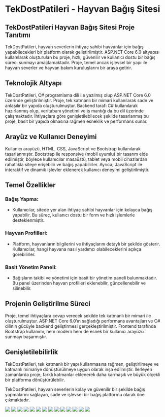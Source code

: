 # TekDostPatileri - Hayvan Bağış Sitesi
## TekDostPatileri Hayvan Bağış Sitesi Proje Tanıtımı
TekDostPatileri, hayvan severlerin ihtiyaç sahibi hayvanlar için bağış yapabilecekleri bir platform olarak geliştirilmiştir. ASP.NET Core 6.0 altyapısı kullanılarak oluşturulan bu proje, hızlı, güvenilir ve kullanıcı dostu bir bağış süreci sunmayı amaçlamaktadır. Proje, temel ancak işlevsel bir yapı ile hayvan severler ve hayvan bakım kuruluşlarını bir araya getirir.

## Teknolojik Altyapı
TekDostPatileri, C# programlama dili ile yazılmış olup ASP.NET Core 6.0 üzerinde geliştirilmiştir. Proje, tek katmanlı bir mimari kullanılarak sade ve anlaşılır bir yapıda oluşturulmuştur. Backend tarafı C# kullanılarak hazırlanmış olup, veritabanı yönetimi ve iş mantığı da bu dil üzerinde çalışmaktadır. İhtiyaçlara göre genişletilebilecek şekilde tasarlanmış bu proje, basit bir yapıda olmasına rağmen esneklik ve performans sunar.

## Arayüz ve Kullanıcı Deneyimi
Kullanıcı arayüzü, HTML, CSS, JavaScript ve Bootstrap kullanılarak tasarlanmıştır. Bootstrap ile responsive (mobil uyumlu) bir tasarım elde edilmiştir, böylece kullanıcılar masaüstü, tablet veya mobil cihazlardan rahatlıkla siteye erişebilir ve bağış yapabilirler. Ayrıca, JavaScript ile interaktif ve dinamik işlevler eklenerek kullanıcı deneyimi geliştirilmiştir.

## Temel Özellikler
### Bağış Yapma:
<ul>
  <li>Kullanıcılar, sitede yer alan ihtiyaç sahibi hayvanlar için kolayca bağış yapabilir. Bu süreç, kullanıcı dostu bir form ve hızlı işlemlerle desteklenmiştir.</li>
</ul>

### Hayvan Profilleri:
<ul>
  <li>Platform, hayvanların bilgilerini ve ihtiyaçlarını detaylı bir şekilde gösterir. Kullanıcılar, hangi hayvana nasıl yardımcı olabileceklerini açıkça görebilirler.</li>
</ul>

### Basit Yönetim Paneli:
<ul>
  <li>Bağışların takibi ve yönetimi için basit bir yönetim paneli bulunmaktadır. Bu panel üzerinden hayvan profilleri eklenebilir, güncellenebilir ve silinebilir.</li>
</ul>

## Projenin Geliştirilme Süreci
Proje, temel ihtiyaçlara cevap verecek şekilde tek katmanlı bir mimari ile oluşturulmuştur. ASP.NET Core 6.0’ın sağladığı performans avantajları ve C# dilinin gücüyle backend geliştirmesi gerçekleştirilmiştir. Frontend tarafında Bootstrap kullanımı, hem modern hem de esnek bir kullanıcı arayüzü sunmayı başarmıştır.

## Genişletilebilirlik
TekDostPatileri, tek katmanlı bir yapı kullanmasına rağmen, geliştirilmeye ve katmanlı mimariye dönüştürülmeye uygun olarak inşa edilmiştir. İlerleyen zamanlarda proje, farklı katmanlar eklenerek daha karmaşık ve büyük ölçekli bir platforma dönüştürülebilir.

TekDostPatileri, hayvan severlerin kolay ve güvenilir bir şekilde bağış yapmalarını sağlayan, sade ve işlevsel bir bağış platformu olarak öne çıkmaktadır.

<img src="https://github.com/oguzhanmollamehmetoglu/tekdostpatileri/blob/master/Tekdostpatileri%20Proje%20Foto%C4%9Fraflar%C4%B1/anasayfa.png"/>
<img src="https://github.com/oguzhanmollamehmetoglu/tekdostpatileri/blob/master/Tekdostpatileri%20Proje%20Foto%C4%9Fraflar%C4%B1/hakkında.png"/>
<img src="https://github.com/oguzhanmollamehmetoglu/tekdostpatileri/blob/master/Tekdostpatileri%20Proje%20Foto%C4%9Fraflar%C4%B1/hizmetler.png"/>
<img src="https://github.com/oguzhanmollamehmetoglu/tekdostpatileri/blob/master/Tekdostpatileri%20Proje%20Foto%C4%9Fraflar%C4%B1/footer.png"/>
<img src="https://github.com/oguzhanmollamehmetoglu/tekdostpatileri/blob/master/Tekdostpatileri%20Proje%20Foto%C4%9Fraflar%C4%B1/yuvamız.png"/>
<img src="https://github.com/oguzhanmollamehmetoglu/tekdostpatileri/blob/master/Tekdostpatileri%20Proje%20Foto%C4%9Fraflar%C4%B1/yuvamız2.png"/>
<img src="https://github.com/oguzhanmollamehmetoglu/tekdostpatileri/blob/master/Tekdostpatileri%20Proje%20Foto%C4%9Fraflar%C4%B1/galeri.png"/>
<img src="https://github.com/oguzhanmollamehmetoglu/tekdostpatileri/blob/master/Tekdostpatileri%20Proje%20Foto%C4%9Fraflar%C4%B1/galeri2.png"/>
<img src="https://github.com/oguzhanmollamehmetoglu/tekdostpatileri/blob/master/Tekdostpatileri%20Proje%20Foto%C4%9Fraflar%C4%B1/iletişim.png"/>
<img src="https://github.com/oguzhanmollamehmetoglu/tekdostpatileri/blob/master/Tekdostpatileri%20Proje%20Foto%C4%9Fraflar%C4%B1/giriş.png"/>
<img src="https://github.com/oguzhanmollamehmetoglu/tekdostpatileri/blob/master/Tekdostpatileri%20Proje%20Foto%C4%9Fraflar%C4%B1/AdminPaneli.png"/>
<img src="https://github.com/oguzhanmollamehmetoglu/tekdostpatileri/blob/master/Tekdostpatileri%20Proje%20Foto%C4%9Fraflar%C4%B1/AdminPaneli.png"/>
<img src="https://github.com/oguzhanmollamehmetoglu/tekdostpatileri/blob/master/Tekdostpatileri%20Proje%20Foto%C4%9Fraflar%C4%B1/AnasayfaDüzenleme.png"/>
<img src="https://github.com/oguzhanmollamehmetoglu/tekdostpatileri/blob/master/Tekdostpatileri%20Proje%20Foto%C4%9Fraflar%C4%B1/yapımcı.png"/>
